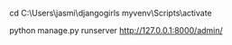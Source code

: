 cd C:\Users\jasmi\djangogirls
myvenv\Scripts\activate

python manage.py runserver
http://127.0.0.1:8000/admin/